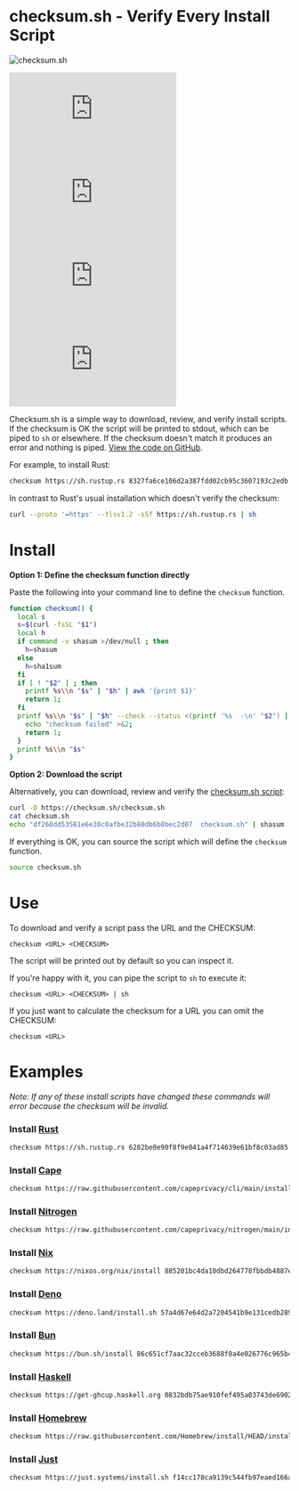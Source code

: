 # checksum.sh - Verify Every Install Script

![checksum.sh](./checksum.sh.png?raw=true "checksum.sh Logo")

[![GitHub top language](https://img.shields.io/github/languages/top/gavinuhma/checksum.sh)](https://github.com/gavinuhma/checksum.sh)
[![GitHub code size in bytes](https://img.shields.io/github/languages/code-size/gavinuhma/checksum.sh)](https://github.com/gavinuhma/checksum.sh)
[![GitHub license](https://img.shields.io/github/license/gavinuhma/checksum.sh)](https://github.com/gavinuhma/checksum.sh)
[![GitHub repo stars](https://img.shields.io/github/stars/gavinuhma/checksum.sh?style=social)](https://github.com/gavinuhma/checksum.sh)

Checksum.sh is a simple way to download, review, and verify install scripts. If the checksum is OK the script will be printed to stdout, which can be piped to `sh` or elsewhere. If the checksum doesn't match it produces an error and nothing is piped. [View the code on GitHub](https://github.com/gavinuhma/checksum.sh).

For example, to install Rust:
```bash
checksum https://sh.rustup.rs 8327fa6ce106d2a387fdd02cb95c3607193c2edb | sh
```

In contrast to Rust's usual installation which doesn't verify the checksum:
```bash
curl --proto '=https' --tlsv1.2 -sSf https://sh.rustup.rs | sh
```

# Install

**Option 1: Define the checksum function directly**

Paste the following into your command line to define the `checksum` function.

```bash
function checksum() {
  local s
  s=$(curl -fsSL "$1")
  local h
  if command -v shasum >/dev/null ; then
    h=shasum
  else
    h=sha1sum
  fi
  if [ ! "$2" ] ; then
    printf %s\\n "$s" | "$h" | awk '{print $1}'
    return 1;
  fi
  printf %s\\n "$s" | "$h" --check --status <(printf '%s  -\n' "$2") || {
    echo "checksum failed" >&2;
    return 1;
  }
  printf %s\\n "$s"
}
```

**Option 2: Download the script**

Alternatively, you can download, review and verify the [checksum.sh script](https://github.com/gavinuhma/checksum.sh/blob/main/checksum.sh):
```bash
curl -O https://checksum.sh/checksum.sh
cat checksum.sh
echo "df260dd53581e6e30c0afbe32b80db6b0bec2d07  checksum.sh" | shasum -c
```

If everything is OK, you can source the script which will define the `checksum` function.
```bash
source checksum.sh
```

# Use
To download and verify a script pass the URL and the CHECKSUM:

`checksum <URL> <CHECKSUM>`

The script will be printed out by default so you can inspect it.

If you're happy with it, you can pipe the script to `sh` to execute it:

`checksum <URL> <CHECKSUM> | sh`

If you just want to calculate the checksum for a URL you can omit the CHECKSUM:

`checksum <URL>`

# Examples

_Note: If any of these install scripts have changed these commands will error because the checksum will be invalid._

### Install [Rust](https://www.rust-lang.org/tools/install)

```bash
checksum https://sh.rustup.rs 6282be0e90f8f9e041a4f714039e61bf8c03ad85 | sh
```

### Install [Cape](https://docs.capeprivacy.com/getting-started/)

```bash
checksum https://raw.githubusercontent.com/capeprivacy/cli/main/install.sh 2309498bc07fbca42d421f696a605da15d99d939 | sh
```

### Install [Nitrogen](https://github.com/capeprivacy/nitrogen)

```bash
checksum https://raw.githubusercontent.com/capeprivacy/nitrogen/main/install.sh f403add95bde19aeba87f8e63e67b09af671d804 | sh
```

### Install [Nix](https://nixos.org/download.html)

```bash
checksum https://nixos.org/nix/install 885201bc4da10dbd264778fbbdb4887e5304682a | sh
```

### Install [Deno](https://deno.land/manual/getting_started/installation)

```bash
checksum https://deno.land/install.sh 57a4d67e64d2a7204541b9e131cedb289a79e834 | sh
```

### Install [Bun](https://bun.sh)

```bash
checksum https://bun.sh/install 86c651cf7aac32cceb3688f0a4e026776c965b49 | bash
```

### Install [Haskell](https://www.haskell.org/ghcup)

```bash
checksum https://get-ghcup.haskell.org 0832bdb75ae910fef495a03743de690280f50f96 | sh
```

### Install [Homebrew](https://brew.sh/#install)

```bash
checksum https://raw.githubusercontent.com/Homebrew/install/HEAD/install.sh a49b628535c1f693c3c87e91ae55cae41fb1408e | bash
```

### Install [Just](https://github.com/casey/just#pre-built-binaries)

```bash
checksum https://just.systems/install.sh f14cc178ca9139c544fb97eaed166a4250165de6 | bash -s -- --to DEST
```
